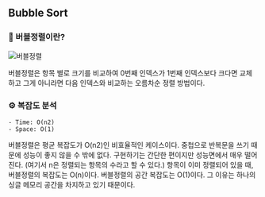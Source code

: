 ## Bubble Sort

### 🫧 버블정렬이란?
![버블정렬](https://user-images.githubusercontent.com/98681659/215251830-d0eab4eb-6e53-42a0-b248-c2042df35255.gif)

버블정렬은 항목 별로 크기를 비교하여 0번째 인덱스가 1번째 인덱스보다 크다면 교체하고 그게 아니라면 다음 인덱스와 비교하는 오름차순 정렬 방법이다.

### ⚙️ 복잡도 분석

```
- Time: O(n2)
- Space: O(1)
```

버블정렬은 평균 복잡도가 O(n2)인 비효율적인 케이스이다.
중첩으로 반복문을 쓰기 때문에 성능이 좋지 않을 수 밖에 없다.
구현하기는 간단한 편이지만 성능면에서 매우 떨어진다.
(여기서 n은 정렬되는 항목의 수라고 할 수 있다.)
항목이 이미 정렬되어 있을 때, 버블정렬의 복잡도는 O(n)이다.
버블정렬의 공간 복잡도는 O(1)이다. 그 이유는 하나의 싱글 메모리 공간을 차지하고 있기 때문이다.

